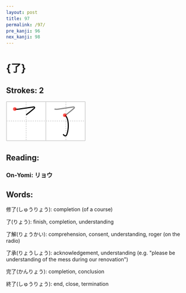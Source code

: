 ```yaml
---
layout: post
title: 97
permalink: /97/
pre_kanji: 96
nex_kanji: 98
---
```


# {了}

## Strokes: 2

<div class="stroke"><img src="../images/E4BA86.png" /></div>

## Reading:

### On-Yomi: リョウ

## Words:

修了(しゅうりょう): completion (of a course)

了(りょう): finish, completion, understanding

了解(りょうかい): comprehension, consent, understanding, roger (on the radio)

了承(りょうしょう): acknowledgement, understanding (e.g. "please be understanding of the mess during our renovation")

完了(かんりょう): completion, conclusion

終了(しゅうりょう): end, close, termination
